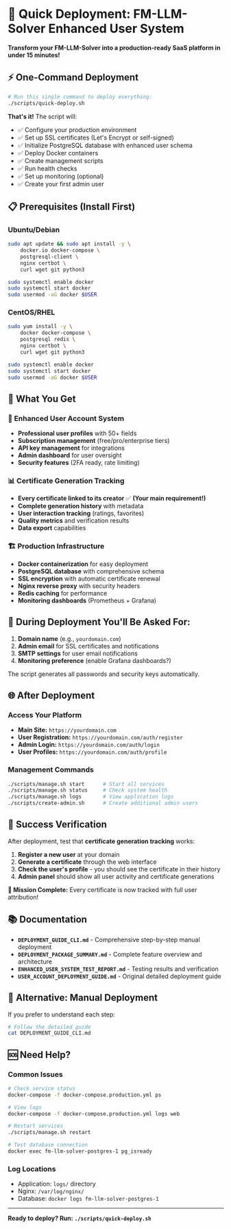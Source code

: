 # 🚀 Quick Deployment: FM-LLM-Solver Enhanced User System

**Transform your FM-LLM-Solver into a production-ready SaaS platform in under 15 minutes!**

## ⚡ One-Command Deployment

```bash
# Run this single command to deploy everything:
./scripts/quick-deploy.sh
```

**That's it!** The script will:
- ✅ Configure your production environment
- ✅ Set up SSL certificates (Let's Encrypt or self-signed)
- ✅ Initialize PostgreSQL database with enhanced user schema
- ✅ Deploy Docker containers
- ✅ Create management scripts
- ✅ Run health checks
- ✅ Set up monitoring (optional)
- ✅ Create your first admin user

## 📋 Prerequisites (Install First)

### Ubuntu/Debian
```bash
sudo apt update && sudo apt install -y \
    docker.io docker-compose \
    postgresql-client \
    nginx certbot \
    curl wget git python3

sudo systemctl enable docker
sudo systemctl start docker
sudo usermod -aG docker $USER
```

### CentOS/RHEL
```bash
sudo yum install -y \
    docker docker-compose \
    postgresql redis \
    nginx certbot \
    curl wget git python3

sudo systemctl enable docker
sudo systemctl start docker
sudo usermod -aG docker $USER
```

## 🎯 What You Get

### 🔐 Enhanced User Account System
- **Professional user profiles** with 50+ fields
- **Subscription management** (free/pro/enterprise tiers)
- **API key management** for integrations
- **Admin dashboard** for user oversight
- **Security features** (2FA ready, rate limiting)

### 📊 Certificate Generation Tracking
- **Every certificate linked to its creator** ✅ **(Your main requirement!)**
- **Complete generation history** with metadata
- **User interaction tracking** (ratings, favorites)
- **Quality metrics** and verification results
- **Data export** capabilities

### 🏗️ Production Infrastructure
- **Docker containerization** for easy deployment
- **PostgreSQL database** with comprehensive schema
- **SSL encryption** with automatic certificate renewal
- **Nginx reverse proxy** with security headers
- **Redis caching** for performance
- **Monitoring dashboards** (Prometheus + Grafana)

## 📝 During Deployment You'll Be Asked For:

1. **Domain name** (e.g., `yourdomain.com`)
2. **Admin email** for SSL certificates and notifications
3. **SMTP settings** for user email notifications
4. **Monitoring preference** (enable Grafana dashboards?)

The script generates all passwords and security keys automatically.

## 🌐 After Deployment

### Access Your Platform
- **Main Site:** `https://yourdomain.com`
- **User Registration:** `https://yourdomain.com/auth/register`
- **Admin Login:** `https://yourdomain.com/auth/login`
- **User Profiles:** `https://yourdomain.com/auth/profile`

### Management Commands
```bash
./scripts/manage.sh start      # Start all services
./scripts/manage.sh status     # Check system health
./scripts/manage.sh logs       # View application logs
./scripts/create-admin.sh      # Create additional admin users
```

## 🎉 Success Verification

After deployment, test that **certificate generation tracking** works:

1. **Register a new user** at your domain
2. **Generate a certificate** through the web interface
3. **Check the user's profile** - you should see the certificate in their history
4. **Admin panel** should show all user activity and certificate generations

**🎯 Mission Complete:** Every certificate is now tracked with full user attribution!

## 📚 Documentation

- **`DEPLOYMENT_GUIDE_CLI.md`** - Comprehensive step-by-step manual deployment
- **`DEPLOYMENT_PACKAGE_SUMMARY.md`** - Complete feature overview and architecture
- **`ENHANCED_USER_SYSTEM_TEST_REPORT.md`** - Testing results and verification
- **`USER_ACCOUNT_DEPLOYMENT_GUIDE.md`** - Original detailed deployment guide

## 🔧 Alternative: Manual Deployment

If you prefer to understand each step:

```bash
# Follow the detailed guide
cat DEPLOYMENT_GUIDE_CLI.md
```

## 🆘 Need Help?

### Common Issues
```bash
# Check service status
docker-compose -f docker-compose.production.yml ps

# View logs
docker-compose -f docker-compose.production.yml logs web

# Restart services
./scripts/manage.sh restart

# Test database connection
docker exec fm-llm-solver-postgres-1 pg_isready
```

### Log Locations
- Application: `logs/` directory
- Nginx: `/var/log/nginx/`
- Database: `docker logs fm-llm-solver-postgres-1`

---

**Ready to deploy? Run: `./scripts/quick-deploy.sh`** 